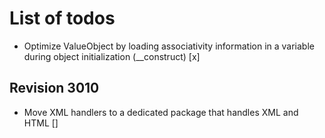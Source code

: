 # List of todos

- Optimize ValueObject by loading associativity information in a variable during object initialization (__construct) [x]

## Revision 3010

- Move XML handlers to a dedicated package that handles XML and HTML []
